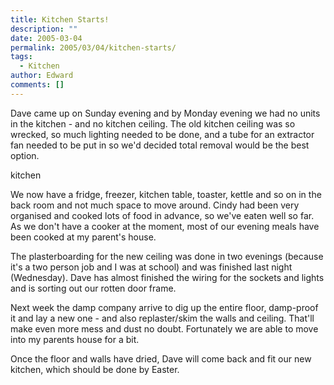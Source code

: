 ```yaml
---
title: Kitchen Starts!
description: ""
date: 2005-03-04
permalink: 2005/03/04/kitchen-starts/
tags:
  - Kitchen
author: Edward
comments: []
---
```


Dave came up on Sunday evening and by Monday evening we had no units in
the kitchen - and no kitchen ceiling. The old kitchen ceiling was so
wrecked, so much lighting needed to be done, and a tube for an extractor
fan needed to be put in so we\'d decided total removal would be the best
option.

<wpg2>kitchen</wpg2>

We now have a fridge, freezer, kitchen table, toaster, kettle and so on
in the back room and not much space to move around. Cindy had been very
organised and cooked lots of food in advance, so we\'ve eaten well so
far. As we don\'t have a cooker at the moment, most of our evening meals
have been cooked at my parent\'s house.

The plasterboarding for the new ceiling was done in two evenings
(because it\'s a two person job and I was at school) and was finished
last night (Wednesday). Dave has almost finished the wiring for the
sockets and lights and is sorting out our rotten door frame.

Next week the damp company arrive to dig up the entire floor, damp-proof
it and lay a new one - and also replaster/skim the walls and ceiling.
That\'ll make even more mess and dust no doubt. Fortunately we are able
to move into my parents house for a bit.

Once the floor and walls have dried, Dave will come back and fit our new
kitchen, which should be done by Easter.

